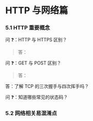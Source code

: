 # HTTP 与网络篇

### 5.1 HTTP 重要概念

问 ❓：HTTP 与 HTTPS 区别？

> 答：

问 ❓：GET 与 POST 区别？

> 答：

答：了解 TCP 的三次握手与四次挥手吗？

>

问 ❓：知道哪些常见的状态码？

>

### 5.2 网络相关易混淆点
